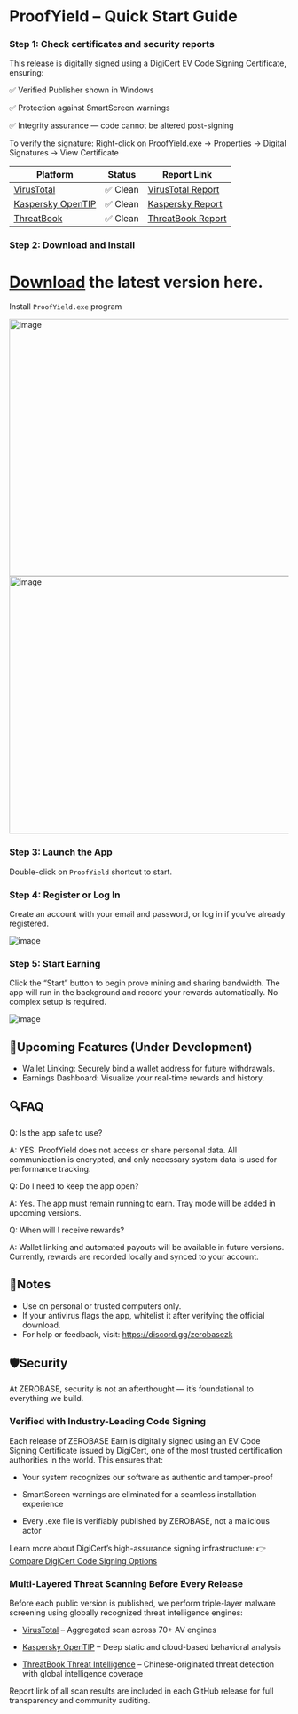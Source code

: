 # ProofYield – Quick Start Guide

### Step 1: Check certificates and security reports

This release is digitally signed using a DigiCert EV Code Signing Certificate, ensuring:

✅ Verified Publisher shown in Windows

✅ Protection against SmartScreen warnings

✅ Integrity assurance — code cannot be altered post-signing

To verify the signature:
Right-click on ProofYield.exe → Properties → Digital Signatures → View Certificate

| Platform                                            | Status       | Report Link                                                   |
| --------------------------------------------------- | ------------ | ------------------------------------------------------------- |
| [VirusTotal](https://www.virustotal.com/gui/file/)  | ✅ Clean      | [VirusTotal Report](https://www.virustotal.com/gui/file/fae582fb001a0964d8c3fa7b1fafac77b44085180d9dd776e84cbab8caf8c45a)  |
| [Kaspersky OpenTIP](https://opentip.kaspersky.com/) | ✅ Clean | [Kaspersky Report](https://opentip.kaspersky.com/C19CF4C39E7BFBD8DA7E124AFE023FD760DDB458BF6F4758BD345E52C07ADB8C/results)   |
| [ThreatBook](https://s.threatbook.com/)             | ✅ Clean       | [ThreatBook Report](https://s.threatbook.com/report/file/c19cf4c39e7bfbd8da7e124afe023fd760ddb458bf6f4758bd345e52c07adb8c) |

### Step 2: Download and Install

# [Download](https://github.com/ZeroBase-Pro/ProofYield/releases) the latest version here.

Install `ProofYield.exe` program

<img width="595" height="463" alt="image" src="https://github.com/user-attachments/assets/489deb84-5d53-4700-9727-12efa8794adc" />

<img width="594" height="464" alt="image" src="https://github.com/user-attachments/assets/281fe7e1-37be-47af-90ac-8c00dd4a1745" />


### Step 3: Launch the App

Double-click on `ProofYield` shortcut to start.

### Step 4: Register or Log In

Create an account with your email and password, or log in if you’ve already registered.

![image](https://github.com/user-attachments/assets/b97e5207-db0d-40c1-ab0f-b8f70c5a6c83)
  
### Step 5: Start Earning

Click the “Start” button to begin prove mining and sharing bandwidth. The app will run in the background and record your rewards automatically. No complex setup is required.

![image](https://github.com/user-attachments/assets/8e3fded5-680f-498c-9b68-055d9f89bfd9)



## 🚧Upcoming Features (Under Development)
- Wallet Linking: Securely bind a wallet address for future withdrawals.
- Earnings Dashboard: Visualize your real-time rewards and history.



## 🔍FAQ

Q: Is the app safe to use?

A: YES. ProofYield does not access or share personal data. All communication is encrypted, and only necessary system data is used for performance tracking.

Q: Do I need to keep the app open?

A: Yes. The app must remain running to earn. Tray mode will be added in upcoming versions.

Q: When will I receive rewards?

A: Wallet linking and automated payouts will be available in future versions. Currently, rewards are recorded locally and synced to your account.



## 📌Notes
- Use on personal or trusted computers only.
- If your antivirus flags the app, whitelist it after verifying the official download.
- For help or feedback, visit: https://discord.gg/zerobasezk

## 🛡️Security

At ZEROBASE, security is not an afterthought — it’s foundational to everything we build.

### Verified with Industry-Leading Code Signing
Each release of ZEROBASE Earn is digitally signed using an EV Code Signing Certificate issued by DigiCert, one of the most trusted certification authorities in the world. This ensures that:

- Your system recognizes our software as authentic and tamper-proof

- SmartScreen warnings are eliminated for a seamless installation experience

- Every .exe file is verifiably published by ZEROBASE, not a malicious actor

Learn more about DigiCert’s high-assurance signing infrastructure:
👉 [Compare DigiCert Code Signing Options](https://www.digicert.com/difference-between-dv-ov-and-ev-ssl-certificates)

### Multi-Layered Threat Scanning Before Every Release
Before each public version is published, we perform triple-layer malware screening using globally recognized threat intelligence engines:

- [VirusTotal](https://www.virustotal.com/gui/home/upload) – Aggregated scan across 70+ AV engines

- [Kaspersky OpenTIP](https://opentip.kaspersky.com/) – Deep static and cloud-based behavioral analysis

- [ThreatBook Threat Intelligence](https://s.threatbook.com/) – Chinese-originated threat detection with global intelligence coverage

Report link of all scan results are included in each GitHub release for full transparency and community auditing.
